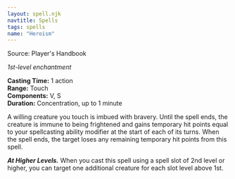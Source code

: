 ```yaml
---
layout: spell.njk
navtitle: Spells
tags: spells
name: "Heroism"
---
```

Source: Player's Handbook

_1st-level enchantment_

**Casting Time:** 1 action  
**Range:** Touch  
**Components:** V, S  
**Duration:** Concentration, up to 1 minute

A willing creature you touch is imbued with bravery. Until the spell ends, the creature is immune to being frightened and gains temporary hit points equal to your spellcasting ability modifier at the start of each of its turns. When the spell ends, the target loses any remaining temporary hit points from this spell.

**_At Higher Levels._** When you cast this spell using a spell slot of 2nd level or higher, you can target one additional creature for each slot level above 1st.